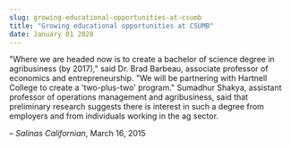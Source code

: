 ```yaml
---
slug: growing-educational-opportunities-at-csumb
title: "Growing educational opportunities at CSUMB"
date: January 01 2020
---
```


 
<p>
  "Where we are headed now is to create a bachelor of science degree in
  agribusiness &#40;by 2017&#41;," said Dr. Brad Barbeau, associate professor of
  economics and entrepreneurship. "We will be partnering with Hartnell College
  to create a 'two&#45;plus&#45;two' program." Sumadhur Shakya, assistant
  professor of operations management and agribusiness, said that preliminary
  research suggests there is interest in such a degree from employers and from
  individuals working in the ag sector.
</p>
<p>– <em>Salinas Californian</em>, March 16, 2015</p>
 

